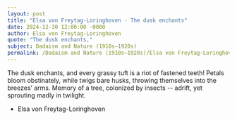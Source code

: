 ```yaml
---
layout: post
title: "Elsa von Freytag-Loringhoven - The dusk enchants"
date: 2024-12-30 12:00:00 -0000
author: Elsa von Freytag-Loringhoven
quote: "The dusk enchants,"
subject: Dadaism and Nature (1910s–1920s)
permalink: /Dadaism and Nature (1910s–1920s)/Elsa von Freytag-Loringhoven/Elsa von Freytag-Loringhoven - The dusk enchants
---
```


The dusk enchants,
   and every grassy tuft
   is a riot
   of fastened teeth!
   Petals bloom obstinately,
   while twigs bare husks,
   throwing themselves
   into the breezes’ arms.
   Memory of a tree,
   colonized by insects --
   adrift, yet
   sprouting madly in twilight.

- Elsa von Freytag-Loringhoven
